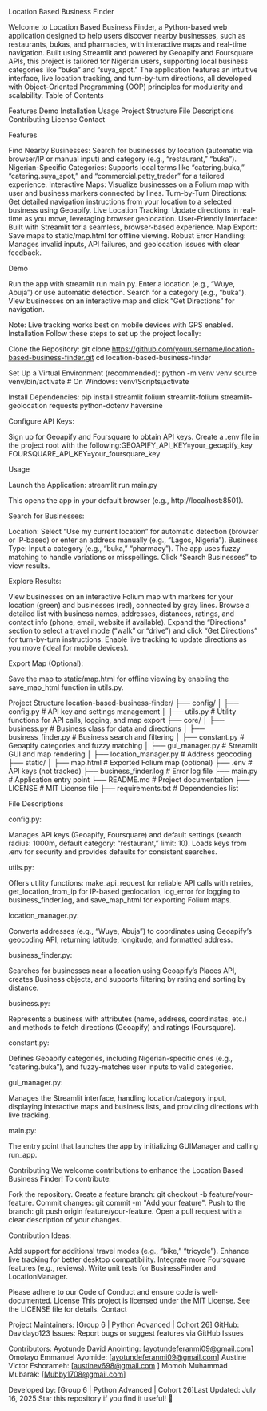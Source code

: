 Location Based Business Finder

Welcome to Location Based Business Finder, a Python-based web application designed to help users discover nearby businesses, such as restaurants, bukas, and pharmacies, with interactive maps and real-time navigation. Built using Streamlit and powered by Geoapify and Foursquare APIs, this project is tailored for Nigerian users, supporting local business categories like “buka” and “suya_spot.” The application features an intuitive interface, live location tracking, and turn-by-turn directions, all developed with Object-Oriented Programming (OOP) principles for modularity and scalability.
Table of Contents

Features
Demo
Installation
Usage
Project Structure
File Descriptions
Contributing
License
Contact

Features

Find Nearby Businesses: Search for businesses by location (automatic via browser/IP or manual input) and category (e.g., “restaurant,” “buka”).
Nigerian-Specific Categories: Supports local terms like “catering.buka,” “catering.suya_spot,” and “commercial.petty_trader” for a tailored experience.
Interactive Maps: Visualize businesses on a Folium map with user and business markers connected by lines.
Turn-by-Turn Directions: Get detailed navigation instructions from your location to a selected business using Geoapify.
Live Location Tracking: Update directions in real-time as you move, leveraging browser geolocation.
User-Friendly Interface: Built with Streamlit for a seamless, browser-based experience.
Map Export: Save maps to static/map.html for offline viewing.
Robust Error Handling: Manages invalid inputs, API failures, and geolocation issues with clear feedback.

Demo

Run the app with streamlit run main.py.
Enter a location (e.g., “Wuye, Abuja”) or use automatic detection.
Search for a category (e.g., “buka”).
View businesses on an interactive map and click “Get Directions” for navigation.

Note: Live tracking works best on mobile devices with GPS enabled.
Installation
Follow these steps to set up the project locally:

Clone the Repository:
git clone https://github.com/yourusername/location-based-business-finder.git
cd location-based-business-finder


Set Up a Virtual Environment (recommended):
python -m venv venv
source venv/bin/activate  # On Windows: venv\Scripts\activate


Install Dependencies:
pip install streamlit folium streamlit-folium streamlit-geolocation requests python-dotenv haversine


Configure API Keys:

Sign up for Geoapify and Foursquare to obtain API keys.
Create a .env file in the project root with the following:GEOAPIFY_API_KEY=your_geoapify_key
FOURSQUARE_API_KEY=your_foursquare_key





Usage

Launch the Application:
streamlit run main.py


This opens the app in your default browser (e.g., http://localhost:8501).


Search for Businesses:

Location: Select “Use my current location” for automatic detection (browser or IP-based) or enter an address manually (e.g., “Lagos, Nigeria”).
Business Type: Input a category (e.g., “buka,” “pharmacy”). The app uses fuzzy matching to handle variations or misspellings.
Click “Search Businesses” to view results.


Explore Results:

View businesses on an interactive Folium map with markers for your location (green) and businesses (red), connected by gray lines.
Browse a detailed list with business names, addresses, distances, ratings, and contact info (phone, email, website if available).
Expand the “Directions” section to select a travel mode (“walk” or “drive”) and click “Get Directions” for turn-by-turn instructions.
Enable live tracking to update directions as you move (ideal for mobile devices).


Export Map (Optional):

Save the map to static/map.html for offline viewing by enabling the save_map_html function in utils.py.



Project Structure
location-based-business-finder/
├── config/
│   ├── config.py          # API key and settings management
│   ├── utils.py           # Utility functions for API calls, logging, and map export
├── core/
│   ├── business.py        # Business class for data and directions
│   ├── business_finder.py # Business search and filtering
│   ├── constant.py        # Geoapify categories and fuzzy matching
│   ├── gui_manager.py     # Streamlit GUI and map rendering
│   ├── location_manager.py # Address geocoding
├── static/
│   ├── map.html           # Exported Folium map (optional)
├── .env                   # API keys (not tracked)
├── business_finder.log    # Error log file
├── main.py                # Application entry point
├── README.md              # Project documentation
├── LICENSE                # MIT License file
├── requirements.txt       # Dependencies list

File Descriptions

config.py:

Manages API keys (Geoapify, Foursquare) and default settings (search radius: 1000m, default category: “restaurant,” limit: 10).
Loads keys from .env for security and provides defaults for consistent searches.


utils.py:

Offers utility functions: make_api_request for reliable API calls with retries, get_location_from_ip for IP-based geolocation, log_error for logging to business_finder.log, and save_map_html for exporting Folium maps.


location_manager.py:

Converts addresses (e.g., “Wuye, Abuja”) to coordinates using Geoapify’s geocoding API, returning latitude, longitude, and formatted address.


business_finder.py:

Searches for businesses near a location using Geoapify’s Places API, creates Business objects, and supports filtering by rating and sorting by distance.


business.py:

Represents a business with attributes (name, address, coordinates, etc.) and methods to fetch directions (Geoapify) and ratings (Foursquare).


constant.py:

Defines Geoapify categories, including Nigerian-specific ones (e.g., “catering.buka”), and fuzzy-matches user inputs to valid categories.


gui_manager.py:

Manages the Streamlit interface, handling location/category input, displaying interactive maps and business lists, and providing directions with live tracking.


main.py:

The entry point that launches the app by initializing GUIManager and calling run_app.



Contributing
We welcome contributions to enhance the Location Based Business Finder! To contribute:

Fork the repository.
Create a feature branch: git checkout -b feature/your-feature.
Commit changes: git commit -m "Add your feature".
Push to the branch: git push origin feature/your-feature.
Open a pull request with a clear description of your changes.

Contribution Ideas:

Add support for additional travel modes (e.g., “bike,” “tricycle”).
Enhance live tracking for better desktop compatibility.
Integrate more Foursquare features (e.g., reviews).
Write unit tests for BusinessFinder and LocationManager.

Please adhere to our Code of Conduct and ensure code is well-documented.
License
This project is licensed under the MIT License. See the LICENSE file for details.
Contact

Project Maintainers: [Group 6 | Python Advanced | Cohort 26]
GitHub: Davidayo123
Issues: Report bugs or suggest features via GitHub Issues

Contributors: 
Ayotunde David Anointing: [ayotundeferanmi09@gmail.com]
Omotayo Emmanuel Ayomide: [ayotundeferanmi09@gmail.com]
Austine Victor Eshorameh: [austinev698@gmail.com ]
Momoh Muhammad Mubarak: [Mubby1708@gmail.com]


Developed by: [Group 6 | Python Advanced | Cohort 26]Last Updated: July 16, 2025
Star this repository if you find it useful! 🌟
